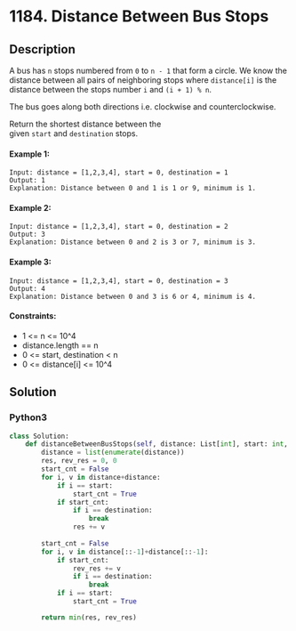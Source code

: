 # 1184. Distance Between Bus Stops


## Description
A bus has `n` stops numbered from `0` to `n - 1` that form a circle. We know the distance between all pairs of neighboring stops where `distance[i]` is the distance between the stops number `i` and `(i + 1) % n`.

The bus goes along both directions i.e. clockwise and counterclockwise.

Return the shortest distance between the given `start` and `destination` stops.

#### Example 1:
```
Input: distance = [1,2,3,4], start = 0, destination = 1
Output: 1
Explanation: Distance between 0 and 1 is 1 or 9, minimum is 1.
```

#### Example 2:
```
Input: distance = [1,2,3,4], start = 0, destination = 2
Output: 3
Explanation: Distance between 0 and 2 is 3 or 7, minimum is 3.
```

#### Example 3:
```
Input: distance = [1,2,3,4], start = 0, destination = 3
Output: 4
Explanation: Distance between 0 and 3 is 6 or 4, minimum is 4.
```

#### Constraints:
- 1 <= n <= 10^4
- distance.length == n
- 0 <= start, destination < n
- 0 <= distance[i] <= 10^4


## Solution

### Python3
```python
class Solution:
    def distanceBetweenBusStops(self, distance: List[int], start: int, destination: int) -> int:
        distance = list(enumerate(distance))
        res, rev_res = 0, 0
        start_cnt = False
        for i, v in distance+distance:
            if i == start:
                start_cnt = True
            if start_cnt:
                if i == destination:
                    break
                res += v
        
        start_cnt = False
        for i, v in distance[::-1]+distance[::-1]:
            if start_cnt:
                rev_res += v
                if i == destination:
                    break
            if i == start:
                start_cnt = True

        return min(res, rev_res)
```
